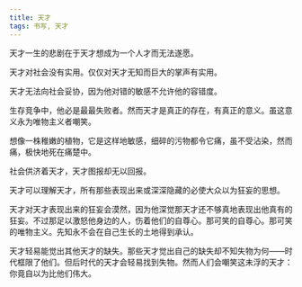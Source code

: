 ```yaml
---
title: 天才
tags: 书写, 天才
---
```



天才一生的悲剧在于天才想成为一个人才而无法遂愿。

天才对社会没有实用。仅仅对天才无知而巨大的掌声有实用。

天才无法向社会妥协，因为他对错的敏感不允许他的容错度。

生存竞争中，他必是最最失败者。然而天才是真正的存在，有真正的意义。虽这意义永为唯物主义者嘲笑。

想像一株稚嫩的植物，它是这样地敏感，细碎的污物都令它痛，虽不受沾染，然而痛，极快地死在痛楚中。

社会供济着天才，天才图报却无以回报。

天才可以理解天才，所有那些表现出来或深深隐藏的必使大众以为狂妄的思想。

天才对天才表现出来的狂妄会漠然，因为他深觉那天才还不够真地表现出他真有的狂妄。不过那足以激怒他身边的人，伤着他们的自尊心。那可笑的自尊心。那可笑的唯物主义。先知永不会在自己生长的土地得到承认。

天才轻易能觉出其他天才的缺失。那些天才觉出自己的缺失却不知失物为何——时代框限了他们。但后时代的天才会轻易找到失物。然而人们会嘲笑这未浮的天才：你竟自以为比他们伟大。

